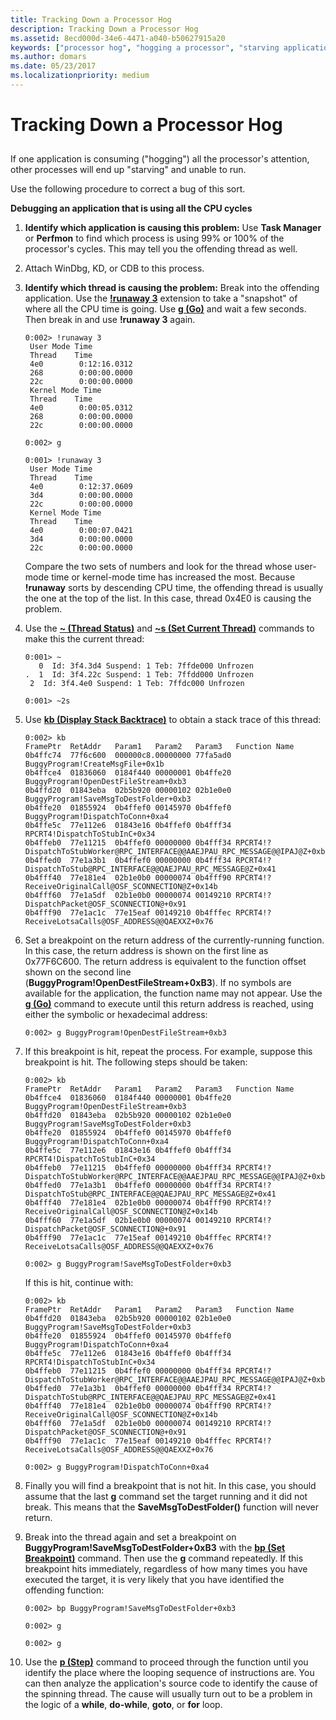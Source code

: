 ```yaml
---
title: Tracking Down a Processor Hog
description: Tracking Down a Processor Hog
ms.assetid: 8ecd000d-34e6-4471-a040-b50627915a20
keywords: ["processor hog", "hogging a processor", "starving applications"]
ms.author: domars
ms.date: 05/23/2017
ms.localizationpriority: medium
---
```


# Tracking Down a Processor Hog


## <span id="ddk_tracking_down_a_processor_hog_dbg"></span><span id="DDK_TRACKING_DOWN_A_PROCESSOR_HOG_DBG"></span>


If one application is consuming ("hogging") all the processor's attention, other processes will end up "starving" and unable to run.

Use the following procedure to correct a bug of this sort.

**Debugging an application that is using all the CPU cycles**

1.  **Identify which application is causing this problem:** Use **Task Manager** or **Perfmon** to find which process is using 99% or 100% of the processor's cycles. This may tell you the offending thread as well.

2.  Attach WinDbg, KD, or CDB to this process.

3.  **Identify which thread is causing the problem:** Break into the offending application. Use the [**!runaway 3**](-runaway.md) extension to take a "snapshot" of where all the CPU time is going. Use [**g (Go)**](g--go-.md) and wait a few seconds. Then break in and use **!runaway 3** again.

    ```
    0:002> !runaway 3
     User Mode Time
     Thread    Time
     4e0        0:12:16.0312
     268        0:00:00.0000
     22c        0:00:00.0000
     Kernel Mode Time
     Thread    Time
     4e0        0:00:05.0312
     268        0:00:00.0000
     22c        0:00:00.0000

    0:002> g

    0:001> !runaway 3
     User Mode Time
     Thread    Time
     4e0        0:12:37.0609
     3d4        0:00:00.0000
     22c        0:00:00.0000
     Kernel Mode Time
     Thread    Time
     4e0        0:00:07.0421
     3d4        0:00:00.0000
     22c        0:00:00.0000
    ```

    Compare the two sets of numbers and look for the thread whose user-mode time or kernel-mode time has increased the most. Because **!runaway** sorts by descending CPU time, the offending thread is usually the one at the top of the list. In this case, thread 0x4E0 is causing the problem.

4.  Use the [**~ (Thread Status)**](---thread-status-.md) and [**~s (Set Current Thread)**](-s--set-current-thread-.md) commands to make this the current thread:
    ```
    0:001> ~
       0  Id: 3f4.3d4 Suspend: 1 Teb: 7ffde000 Unfrozen
    .  1  Id: 3f4.22c Suspend: 1 Teb: 7ffdd000 Unfrozen
     2  Id: 3f4.4e0 Suspend: 1 Teb: 7ffdc000 Unfrozen

    0:001> ~2s
    ```

5.  Use [**kb (Display Stack Backtrace)**](k--kb--kc--kd--kp--kp--kv--display-stack-backtrace-.md) to obtain a stack trace of this thread:
    ```
    0:002> kb
    FramePtr  RetAddr   Param1   Param2   Param3   Function Name
    0b4ffc74  77f6c600  000000c8.00000000 77fa5ad0 BuggyProgram!CreateMsgFile+0x1b
    0b4ffce4  01836060  0184f440 00000001 0b4ffe20 BuggyProgram!OpenDestFileStream+0xb3
    0b4ffd20  01843eba  02b5b920 00000102 02b1e0e0 BuggyProgram!SaveMsgToDestFolder+0xb3
    0b4ffe20  01855924  0b4ffef0 00145970 0b4ffef0 BuggyProgram!DispatchToConn+0xa4
    0b4ffe5c  77e112e6  01843e16 0b4ffef0 0b4fff34 RPCRT4!DispatchToStubInC+0x34
    0b4ffeb0  77e11215  0b4ffef0 00000000 0b4fff34 RPCRT4!?DispatchToStubWorker@RPC_INTERFACE@@AAEJPAU_RPC_MESSAGE@@IPAJ@Z+0xb0
    0b4ffed0  77e1a3b1  0b4ffef0 00000000 0b4fff34 RPCRT4!?DispatchToStub@RPC_INTERFACE@@QAEJPAU_RPC_MESSAGE@Z+0x41
    0b4fff40  77e181e4  02b1e0b0 00000074 0b4fff90 RPCRT4!?ReceiveOriginalCall@OSF_SCONNECTION@Z+0x14b
    0b4fff60  77e1a5df  02b1e0b0 00000074 00149210 RPCRT4!?DispatchPacket@OSF_SCONNECTION@+0x91
    0b4fff90  77e1ac1c  77e15eaf 00149210 0b4fffec RPCRT4!?ReceiveLotsaCalls@OSF_ADDRESS@@QAEXXZ+0x76
    ```

6.  Set a breakpoint on the return address of the currently-running function. In this case, the return address is shown on the first line as 0x77F6C600. The return address is equivalent to the function offset shown on the second line (**BuggyProgram!OpenDestFileStream+0xB3**). If no symbols are available for the application, the function name may not appear. Use the [**g (Go)**](g--go-.md) command to execute until this return address is reached, using either the symbolic or hexadecimal address:
    ```
    0:002> g BuggyProgram!OpenDestFileStream+0xb3
    ```

7.  If this breakpoint is hit, repeat the process. For example, suppose this breakpoint is hit. The following steps should be taken:

    ```
    0:002> kb
    FramePtr  RetAddr   Param1   Param2   Param3   Function Name
    0b4ffce4  01836060  0184f440 00000001 0b4ffe20 BuggyProgram!OpenDestFileStream+0xb3
    0b4ffd20  01843eba  02b5b920 00000102 02b1e0e0 BuggyProgram!SaveMsgToDestFolder+0xb3
    0b4ffe20  01855924  0b4ffef0 00145970 0b4ffef0 BuggyProgram!DispatchToConn+0xa4
    0b4ffe5c  77e112e6  01843e16 0b4ffef0 0b4fff34 RPCRT4!DispatchToStubInC+0x34
    0b4ffeb0  77e11215  0b4ffef0 00000000 0b4fff34 RPCRT4!?DispatchToStubWorker@RPC_INTERFACE@@AAEJPAU_RPC_MESSAGE@@IPAJ@Z+0xb0
    0b4ffed0  77e1a3b1  0b4ffef0 00000000 0b4fff34 RPCRT4!?DispatchToStub@RPC_INTERFACE@@QAEJPAU_RPC_MESSAGE@Z+0x41
    0b4fff40  77e181e4  02b1e0b0 00000074 0b4fff90 RPCRT4!?ReceiveOriginalCall@OSF_SCONNECTION@Z+0x14b
    0b4fff60  77e1a5df  02b1e0b0 00000074 00149210 RPCRT4!?DispatchPacket@OSF_SCONNECTION@+0x91
    0b4fff90  77e1ac1c  77e15eaf 00149210 0b4fffec RPCRT4!?ReceiveLotsaCalls@OSF_ADDRESS@@QAEXXZ+0x76

    0:002> g BuggyProgram!SaveMsgToDestFolder+0xb3
    ```

    If this is hit, continue with:

    ```
    0:002> kb
    FramePtr  RetAddr   Param1   Param2   Param3   Function Name
    0b4ffd20  01843eba  02b5b920 00000102 02b1e0e0 BuggyProgram!SaveMsgToDestFolder+0xb3
    0b4ffe20  01855924  0b4ffef0 00145970 0b4ffef0 BuggyProgram!DispatchToConn+0xa4
    0b4ffe5c  77e112e6  01843e16 0b4ffef0 0b4fff34 RPCRT4!DispatchToStubInC+0x34
    0b4ffeb0  77e11215  0b4ffef0 00000000 0b4fff34 RPCRT4!?DispatchToStubWorker@RPC_INTERFACE@@AAEJPAU_RPC_MESSAGE@@IPAJ@Z+0xb0
    0b4ffed0  77e1a3b1  0b4ffef0 00000000 0b4fff34 RPCRT4!?DispatchToStub@RPC_INTERFACE@@QAEJPAU_RPC_MESSAGE@Z+0x41
    0b4fff40  77e181e4  02b1e0b0 00000074 0b4fff90 RPCRT4!?ReceiveOriginalCall@OSF_SCONNECTION@Z+0x14b
    0b4fff60  77e1a5df  02b1e0b0 00000074 00149210 RPCRT4!?DispatchPacket@OSF_SCONNECTION@+0x91
    0b4fff90  77e1ac1c  77e15eaf 00149210 0b4fffec RPCRT4!?ReceiveLotsaCalls@OSF_ADDRESS@@QAEXXZ+0x76

    0:002> g BuggyProgram!DispatchToConn+0xa4
    ```

8.  Finally you will find a breakpoint that is not hit. In this case, you should assume that the last **g** command set the target running and it did not break. This means that the **SaveMsgToDestFolder()** function will never return.

9.  Break into the thread again and set a breakpoint on **BuggyProgram!SaveMsgToDestFolder+0xB3** with the [**bp (Set Breakpoint)**](bp--bu--bm--set-breakpoint-.md) command. Then use the **g** command repeatedly. If this breakpoint hits immediately, regardless of how many times you have executed the target, it is very likely that you have identified the offending function:
    ```
    0:002> bp BuggyProgram!SaveMsgToDestFolder+0xb3

    0:002> g 

    0:002> g 
    ```

10. Use the [**p (Step)**](p--step-.md) command to proceed through the function until you identify the place where the looping sequence of instructions are. You can then analyze the application's source code to identify the cause of the spinning thread. The cause will usually turn out to be a problem in the logic of a **while**, **do-while**, **goto**, or **for** loop.

 

 





